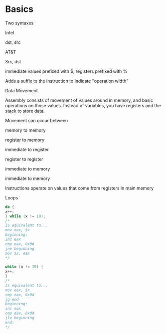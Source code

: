 # Basics

Two syntaxes

Intel

dst, src

AT&T

Src, dst

immediate values prefixed with $, registers prefixed with %

Adds a suffix to the instruction to indicate "operation width"

Data Movement

Assembly consists of movement of values around in memory, and basic operations on those values. Instead of variables, you have registers and the stack to store data. 

Movement can occur between

memory to memory

register to memory

immediate to register

register to register

immediate to memory 

immediate to memory 

Instructions operate on values that come from registers in main memory

Loops

```c
do {
x++;
} while (x != 10);
/*
Is equivalent to...
mov eax, $x
beginning:
inc eax
cmp eax, 0x0A
jne beginning
mov $x, eax
*/
```

```c
while (x != 10) {
x++;
}
/*
Is equivalent to...
mov eax, $x
cmp eax, 0x0A
jg end
beginning:
inc eax
cmp eax, 0x0A
jle beginning
end:
*/
```